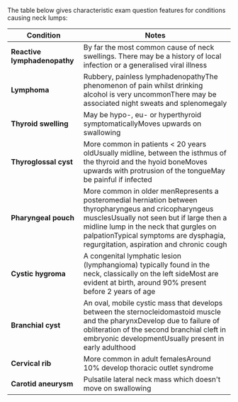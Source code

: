 The table below gives characteristic exam question features for conditions causing neck lumps:  
  


| **Condition** | **Notes** |
| --- | --- |
| **Reactive lymphadenopathy** | By far the most common cause of neck swellings. There may be a history of local infection or a generalised viral illness |
| **Lymphoma** | Rubbery, painless lymphadenopathyThe phenomenon of pain whilst drinking alcohol is very uncommonThere may be associated night sweats and splenomegaly |
| **Thyroid swelling** | May be hypo\-, eu\- or hyperthyroid symptomaticallyMoves upwards on swallowing |
| **Thyroglossal cyst** | More common in patients \< 20 years oldUsually midline, between the isthmus of the thyroid and the hyoid boneMoves upwards with protrusion of the tongueMay be painful if infected |
| **Pharyngeal pouch** | More common in older menRepresents a posteromedial herniation between thyropharyngeus and cricopharyngeus musclesUsually not seen but if large then a midline lump in the neck that gurgles on palpationTypical symptoms are dysphagia, regurgitation, aspiration and chronic cough |
| **Cystic hygroma** | A congenital lymphatic lesion (lymphangioma) typically found in the neck, classically on the left sideMost are evident at birth, around 90% present before 2 years of age |
| **Branchial cyst** | An oval, mobile cystic mass that develops between the sternocleidomastoid muscle and the pharynxDevelop due to failure of obliteration of the second branchial cleft in embryonic developmentUsually present in early adulthood |
| **Cervical rib** | More common in adult femalesAround 10% develop thoracic outlet syndrome |
| **Carotid aneurysm** | Pulsatile lateral neck mass which doesn't move on swallowing |


